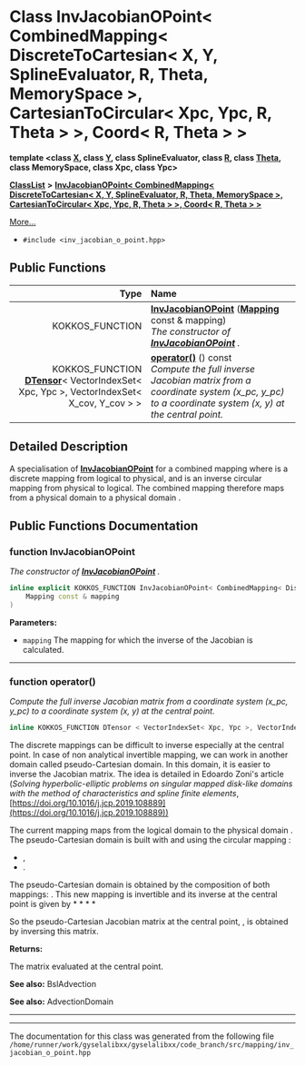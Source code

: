 

# Class InvJacobianOPoint&lt; CombinedMapping&lt; DiscreteToCartesian&lt; X, Y, SplineEvaluator, R, Theta, MemorySpace &gt;, CartesianToCircular&lt; Xpc, Ypc, R, Theta &gt; &gt;, Coord&lt; R, Theta &gt; &gt;

**template &lt;class [**X**](structX.md), class [**Y**](structY.md), class SplineEvaluator, class [**R**](structR.md), class [**Theta**](structTheta.md), class MemorySpace, class Xpc, class Ypc&gt;**



[**ClassList**](annotated.md) **>** [**InvJacobianOPoint&lt; CombinedMapping&lt; DiscreteToCartesian&lt; X, Y, SplineEvaluator, R, Theta, MemorySpace &gt;, CartesianToCircular&lt; Xpc, Ypc, R, Theta &gt; &gt;, Coord&lt; R, Theta &gt; &gt;**](classInvJacobianOPoint_3_01CombinedMapping_3_01DiscreteToCartesian_3_01X_00_01Y_00_01SplineEvalu8b276096a791392bbf161b1f2d34e864.md)



[More...](#detailed-description)

* `#include <inv_jacobian_o_point.hpp>`





































## Public Functions

| Type | Name |
| ---: | :--- |
|  KOKKOS\_FUNCTION | [**InvJacobianOPoint**](#function-invjacobianopoint) ([**Mapping**](classCombinedMapping.md) const & mapping) <br>_The constructor of_ [_**InvJacobianOPoint**_](classInvJacobianOPoint.md) _._ |
|  KOKKOS\_FUNCTION [**DTensor**](classTensor.md)&lt; VectorIndexSet&lt; Xpc, Ypc &gt;, VectorIndexSet&lt; X\_cov, Y\_cov &gt; &gt; | [**operator()**](#function-operator) () const<br>_Compute the full inverse Jacobian matrix from a coordinate system (x\_pc, y\_pc) to a coordinate system (x, y) at the central point._  |




























## Detailed Description


A specialisation of [**InvJacobianOPoint**](classInvJacobianOPoint.md) for a combined mapping  where  is a discrete mapping from logical to physical, and  is an inverse circular mapping from physical to logical. The combined mapping  therefore maps from a physical domain  to a physical domain . 


    
## Public Functions Documentation




### function InvJacobianOPoint 

_The constructor of_ [_**InvJacobianOPoint**_](classInvJacobianOPoint.md) _._
```C++
inline explicit KOKKOS_FUNCTION InvJacobianOPoint< CombinedMapping< DiscreteToCartesian< X, Y, SplineEvaluator, R, Theta, MemorySpace >, CartesianToCircular< Xpc, Ypc, R, Theta > >, Coord< R, Theta > >::InvJacobianOPoint (
    Mapping const & mapping
) 
```





**Parameters:**


* `mapping` The mapping for which the inverse of the Jacobian is calculated. 




        

<hr>



### function operator() 

_Compute the full inverse Jacobian matrix from a coordinate system (x\_pc, y\_pc) to a coordinate system (x, y) at the central point._ 
```C++
inline KOKKOS_FUNCTION DTensor < VectorIndexSet< Xpc, Ypc >, VectorIndexSet< X_cov, Y_cov > > InvJacobianOPoint< CombinedMapping< DiscreteToCartesian< X, Y, SplineEvaluator, R, Theta, MemorySpace >, CartesianToCircular< Xpc, Ypc, R, Theta > >, Coord< R, Theta > >::operator() () const
```



The discrete mappings can be difficult to inverse especially at the central point. In case of non analytical invertible mapping, we can work in another domain called pseudo-Cartesian domain. In this domain, it is easier to inverse the Jacobian matrix. The idea is detailed in Edoardo Zoni's article (_Solving hyperbolic-elliptic problems on singular mapped disk-like domains with the method of characteristics and spline finite elements_, [https://doi.org/10.1016/j.jcp.2019.108889](https://doi.org/10.1016/j.jcp.2019.108889))


The current mapping maps from the logical domain to the physical domain . The pseudo-Cartesian domain is built with  and using the circular mapping :
* ,
* .




The pseudo-Cartesian domain is obtained by the composition of both mappings: . This new mapping is invertible and its inverse at the central point is given by
* 
* 
* 
* 




So the pseudo-Cartesian Jacobian matrix at the central point, , is obtained by inversing this matrix.




**Returns:**

The matrix evaluated at the central point.




**See also:** BslAdvection 


**See also:** AdvectionDomain 



        

<hr>

------------------------------
The documentation for this class was generated from the following file `/home/runner/work/gyselalibxx/gyselalibxx/code_branch/src/mapping/inv_jacobian_o_point.hpp`

